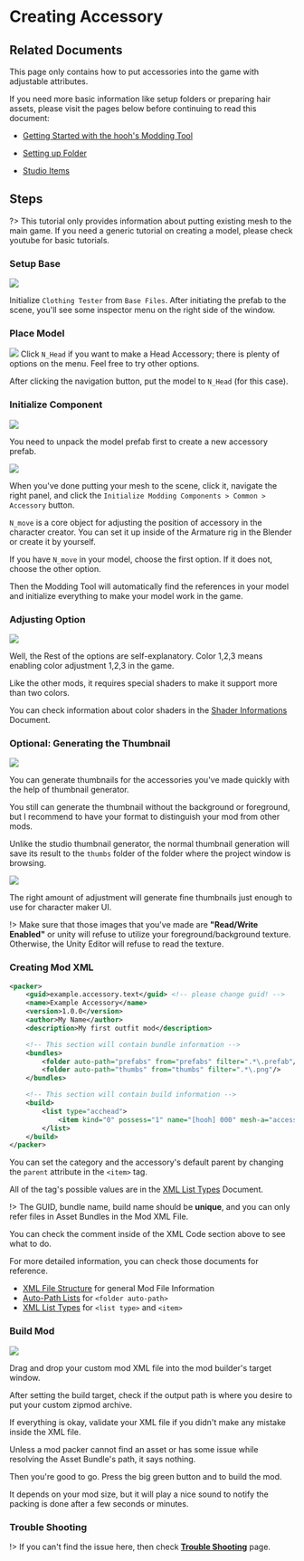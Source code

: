 # Creating Accessory

## Related Documents

This page only contains how to put accessories into the game with adjustable attributes.

If you need more basic information like setup folders or preparing hair assets, please visit the pages below before continuing to read this document:

-   [Getting Started with the hooh's Modding Tool](getting_started.md)

-   [Setting up Folder](tutorials/gearing-up.md)

-   [Studio Items](tutorials/studio-item.md)

## Steps

?> This tutorial only provides information about putting existing mesh to the main game. If you need a generic tutorial on creating a model, please check youtube for basic tutorials.

### Setup Base

![](imgs/acc_00.png)

Initialize `Clothing Tester` from `Base Files`. After initiating the prefab to the scene, you'll see some inspector menu on the right side of the window.

### Place Model

![](imgs/acc_01.png)
Click `N_Head` if you want to make a Head Accessory; there is plenty of options on the menu. Feel free to try other options.

After clicking the navigation button, put the model to `N_Head` (for this case).

### Initialize Component

![](imgs/acc_02.png)

You need to unpack the model prefab first to create a new accessory prefab.

![](imgs/acc_03.png)

When you've done putting your mesh to the scene, click it, navigate the right panel, and click the `Initialize Modding Components > Common > Accessory` button.

`N_move` is a core object for adjusting the position of accessory in the character creator. You can set it up inside of the Armature rig in the Blender or create it by yourself.

If you have `N_move` in your model, choose the first option. If it does not, choose the other option.

Then the Modding Tool will automatically find the references in your model and initialize everything to make your model work in the game.

### Adjusting Option

![](imgs/acc_04.png)

Well, the Rest of the options are self-explanatory. Color 1,2,3 means enabling color adjustment 1,2,3 in the game.

Like the other mods, it requires special shaders to make it support more than two colors.

You can check information about color shaders in the [Shader Informations](technical/shaders.md) Document.

### Optional: Generating the Thumbnail

![](imgs/acc_05.png)

You can generate thumbnails for the accessories you've made quickly with the help of thumbnail generator.

You still can generate the thumbnail without the background or foreground, but I recommend to have your format to distinguish your mod from other mods.

Unlike the studio thumbnail generator, the normal thumbnail generation will save its result to the `thumbs` folder of the folder where the project window is browsing.

![](imgs/thum_00.png)

The right amount of adjustment will generate fine thumbnails just enough to use for character maker UI.

!> Make sure that those images that you've made are **"Read/Write Enabled"** or unity will refuse to utilize your foreground/background texture. Otherwise, the Unity Editor will refuse to read the texture.

### Creating Mod XML

```xml
<packer>
    <guid>example.accessory.text</guid> <!-- please change guid! -->
    <name>Example Accessory</name>
    <version>1.0.0</version>
    <author>My Name</author>
    <description>My first outfit mod</description>

    <!-- This section will contain bundle information -->
    <bundles>
        <folder auto-path="prefabs" from="prefabs" filter=".*\.prefab"/>
        <folder auto-path="thumbs" from="thumbs" filter=".*\.png"/>
    </bundles>

    <!-- This section will contain build information -->
    <build>
        <list type="acchead">
            <item kind="0" possess="1" name="[hooh] 000" mesh-a="accessory0" parent="N_Head" thumb="thumb_accessory0"/>
        </list>
    </build>
</packer>
```

You can set the category and the accessory's default parent by changing the `parent` attribute in the `<item>` tag.

All of the tag's possible values are in the [XML List Types](technical/category-list.md) Document.

!> The GUID, bundle name, build name should be **unique**, and you can only refer files in Asset Bundles in the Mod XML File.

You can check the comment inside of the XML Code section above to see what to do.

For more detailed information, you can check those documents for reference.

-   [XML File Structure](technical/xml-file.md) for general Mod File Information
-   [Auto-Path Lists](technical/autopath-list.md) for `<folder auto-path>`
-   [XML List Types](technical/category-list.md) for `<list type>` and `<item>`

### Build Mod

![](imgs/mod_00.png)

Drag and drop your custom mod XML file into the mod builder's target window.

After setting the build target, check if the output path is where you desire to put your custom zipmod archive.

If everything is okay, validate your XML file if you didn't make any mistake inside the XML file.

Unless a mod packer cannot find an asset or has some issue while resolving the Asset Bundle's path, it says nothing.

Then you're good to go. Press the big green button and to build the mod.

It depends on your mod size, but it will play a nice sound to notify the packing is done after a few seconds or minutes.

### Trouble Shooting

!> If you can't find the issue here, then check [**Trouble Shooting**](tutorials/trouble-shooting.md) page.

